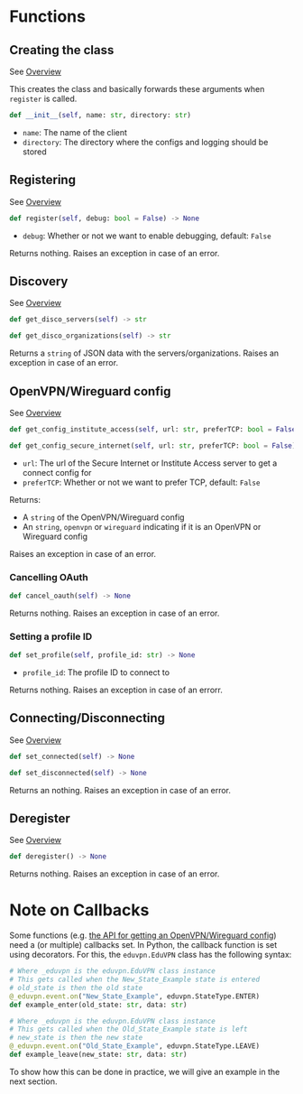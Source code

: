 # Functions
## Creating the class
See [Overview](../overview/registering.html)

This creates the class and basically forwards these arguments when `register` is called.
```python
def __init__(self, name: str, directory: str)
```
- `name`: The name of the client
- `directory`: The directory where the configs and logging should be stored

## Registering
See [Overview](../overview/registering.html)
```python
def register(self, debug: bool = False) -> None
```
- `debug`: Whether or not we want to enable debugging, default: `False`

Returns nothing. Raises an exception in case of an error.

## Discovery
See [Overview](../overview/discovery.html)
```python
def get_disco_servers(self) -> str
```
```python
def get_disco_organizations(self) -> str
```

Returns a `string` of JSON data with the servers/organizations. Raises an exception in case of an error.

## OpenVPN/Wireguard config
See [Overview](../overview/getconfig.html)
```python
def get_config_institute_access(self, url: str, preferTCP: bool = False) -> Tuple[str, str]
```
```python
def get_config_secure_internet(self, url: str, preferTCP: bool = False) -> Tuple[str, str]
```
- `url`: The url of the Secure Internet or Institute Access server to get a connect config for
- `preferTCP`: Whether or not we want to prefer TCP, default: `False`

Returns:
- A `string` of the OpenVPN/Wireguard config
- An `string`, `openvpn` or `wireguard` indicating if it is an OpenVPN or Wireguard config

Raises an exception in case of an error.

### Cancelling OAuth
```python
def cancel_oauth(self) -> None
```

Returns nothing. Raises an exception in case of an error.

### Setting a profile ID
```python
def set_profile(self, profile_id: str) -> None
```
- `profile_id`: The profile ID to connect to

Returns nothing. Raises an exception in case of an errorr.

## Connecting/Disconnecting
See [Overview](../overview/connecting.html)
```python
def set_connected(self) -> None
```
```python
def set_disconnected(self) -> None
```

Returns an nothing. Raises an exception in case of an error.

## Deregister
See [Overview](../overview/deregistering.html)
```python
def deregister() -> None
```

Returns nothing. Raises an exception in case of an error.

# Note on Callbacks
Some functions (e.g. [the API for getting an OpenVPN/Wireguard config](http://localhost:3000/api/overview/getconfig.html)) need a (or multiple) callbacks set. In Python, the callback function is set using decorators.
For this, the `eduvpn.EduVPN` class has the following syntax:

```python
# Where _eduvpn is the eduvpn.EduVPN class instance
# This gets called when the New_State_Example state is entered
# old_state is then the old state
@_eduvpn.event.on("New_State_Example", eduvpn.StateType.ENTER)
def example_enter(old_state: str, data: str)
```
```python
# Where _eduvpn is the eduvpn.EduVPN class instance
# This gets called when the Old_State_Example state is left
# new_state is then the new state
@_eduvpn.event.on("Old_State_Example", eduvpn.StateType.LEAVE)
def example_leave(new_state: str, data: str)
```
To show how this can be done in practice, we will give an example in the next section.
